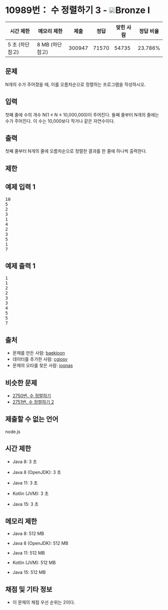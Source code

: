 # 10989번： 수 정렬하기 3 - <img src="https://static.solved.ac/tier_small/5.svg" style="height:20px" />Bronze I


| 시간 제한 | 메모리 제한 | 제출 | 정답 | 맞힌 사람 | 정답 비율 |
| --- | --- | --- | --- | --- | --- |
| 5 초  (하단 참고) | 8 MB (하단 참고) | 300947 | 71570 | 54735 | 23.786% |


## 문제


N개의 수가 주어졌을 때, 이를 오름차순으로 정렬하는 프로그램을 작성하시오.




## 입력


첫째 줄에 수의 개수 N(1 ≤ N ≤ 10,000,000)이 주어진다. 둘째 줄부터 N개의 줄에는 수가 주어진다. 이 수는 10,000보다 작거나 같은 자연수이다.




## 출력


첫째 줄부터 N개의 줄에 오름차순으로 정렬한 결과를 한 줄에 하나씩 출력한다.




## 제한




## 예제 입력 1


<pre>10
5
2
3
1
4
2
3
5
1
7
</pre>


## 예제 출력 1


<pre>1
1
2
2
3
3
4
5
5
7
</pre>






## 출처


- 문제를 만든 사람: [baekjoon](/user/baekjoon)
- 데이터를 추가한 사람: [cgiosy](/user/cgiosy)
- 문제의 오타를 찾은 사람: [joonas](/user/joonas)



## 비슷한 문제


- [2750번. 수 정렬하기](/problem/2750)
- [2751번. 수 정렬하기 2](/problem/2751)



## 제출할 수 없는 언어


node.js




## 시간 제한


- Java 8: 3 초

- Java 8 (OpenJDK): 3 초

- Java 11: 3 초

- Kotlin (JVM): 3 초

- Java 15: 3 초




## 메모리 제한


- Java 8: 512 MB

- Java 8 (OpenJDK): 512 MB

- Java 11: 512 MB

- Kotlin (JVM): 512 MB

- Java 15: 512 MB




## 채점 및 기타 정보


- 이 문제의 채점 우선 순위는 2이다.





